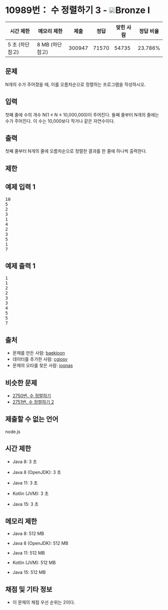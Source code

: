 # 10989번： 수 정렬하기 3 - <img src="https://static.solved.ac/tier_small/5.svg" style="height:20px" />Bronze I


| 시간 제한 | 메모리 제한 | 제출 | 정답 | 맞힌 사람 | 정답 비율 |
| --- | --- | --- | --- | --- | --- |
| 5 초  (하단 참고) | 8 MB (하단 참고) | 300947 | 71570 | 54735 | 23.786% |


## 문제


N개의 수가 주어졌을 때, 이를 오름차순으로 정렬하는 프로그램을 작성하시오.




## 입력


첫째 줄에 수의 개수 N(1 ≤ N ≤ 10,000,000)이 주어진다. 둘째 줄부터 N개의 줄에는 수가 주어진다. 이 수는 10,000보다 작거나 같은 자연수이다.




## 출력


첫째 줄부터 N개의 줄에 오름차순으로 정렬한 결과를 한 줄에 하나씩 출력한다.




## 제한




## 예제 입력 1


<pre>10
5
2
3
1
4
2
3
5
1
7
</pre>


## 예제 출력 1


<pre>1
1
2
2
3
3
4
5
5
7
</pre>






## 출처


- 문제를 만든 사람: [baekjoon](/user/baekjoon)
- 데이터를 추가한 사람: [cgiosy](/user/cgiosy)
- 문제의 오타를 찾은 사람: [joonas](/user/joonas)



## 비슷한 문제


- [2750번. 수 정렬하기](/problem/2750)
- [2751번. 수 정렬하기 2](/problem/2751)



## 제출할 수 없는 언어


node.js




## 시간 제한


- Java 8: 3 초

- Java 8 (OpenJDK): 3 초

- Java 11: 3 초

- Kotlin (JVM): 3 초

- Java 15: 3 초




## 메모리 제한


- Java 8: 512 MB

- Java 8 (OpenJDK): 512 MB

- Java 11: 512 MB

- Kotlin (JVM): 512 MB

- Java 15: 512 MB




## 채점 및 기타 정보


- 이 문제의 채점 우선 순위는 2이다.





